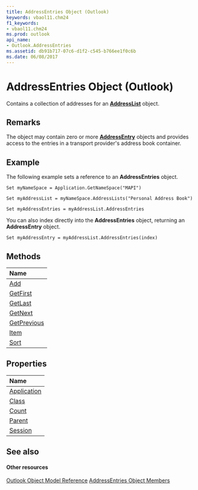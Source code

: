 ```yaml
---
title: AddressEntries Object (Outlook)
keywords: vbaol11.chm24
f1_keywords:
- vbaol11.chm24
ms.prod: outlook
api_name:
- Outlook.AddressEntries
ms.assetid: db91b717-07c6-d1f2-c545-b766ee1f0c6b
ms.date: 06/08/2017
---
```



# AddressEntries Object (Outlook)

Contains a collection of addresses for an **[AddressList](addresslist-object-outlook.md)** object.


## Remarks

The object may contain zero or more **[AddressEntry](addressentry-object-outlook.md)** objects and provides access to the entries in a transport provider's address book container.


## Example

The following example sets a reference to an **AddressEntries** object.






```
Set myNameSpace = Application.GetNameSpace("MAPI") 
 
Set myAddressList = myNameSpace.AddressLists("Personal Address Book") 
 
Set myAddressEntries = myAddressList.AddressEntries
```

You can also index directly into the **AddressEntries** object, returning an **AddressEntry** object.




```
Set myAddressEntry = myAddressList.AddressEntries(index)
```


## Methods



|**Name**|
|:-----|
|[Add](http://msdn.microsoft.com/library/b4c37547-8fbd-b1e4-40f3-5cba3cffd6e9%28Office.15%29.aspx)|
|[GetFirst](http://msdn.microsoft.com/library/f8f03b6e-d79e-09b5-2f75-6886e699a4b3%28Office.15%29.aspx)|
|[GetLast](http://msdn.microsoft.com/library/22b54c0f-5167-ac76-0cff-7ee4a142e1b3%28Office.15%29.aspx)|
|[GetNext](http://msdn.microsoft.com/library/7579909c-90a2-660f-6cf5-039a441ccc93%28Office.15%29.aspx)|
|[GetPrevious](http://msdn.microsoft.com/library/3d5aa211-212e-9a97-58aa-47d4447c9f47%28Office.15%29.aspx)|
|[Item](http://msdn.microsoft.com/library/42156250-3e72-c82c-7038-12cfa02f5f0a%28Office.15%29.aspx)|
|[Sort](http://msdn.microsoft.com/library/9b381837-9fe9-1041-8297-e8c8dbcdc2e4%28Office.15%29.aspx)|

## Properties



|**Name**|
|:-----|
|[Application](http://msdn.microsoft.com/library/2ba2a2e6-e584-935b-e24a-77b2d14ebd58%28Office.15%29.aspx)|
|[Class](http://msdn.microsoft.com/library/ee94c79e-ecff-cd35-cf5c-2733ef77d25e%28Office.15%29.aspx)|
|[Count](http://msdn.microsoft.com/library/24b5bdb3-174d-1366-b2f5-c8243c71fa9d%28Office.15%29.aspx)|
|[Parent](http://msdn.microsoft.com/library/42155333-c917-a950-6162-0ddc8f3616d5%28Office.15%29.aspx)|
|[Session](http://msdn.microsoft.com/library/bdd2afb2-a4f7-e31b-9413-94ba7e6ca213%28Office.15%29.aspx)|

## See also


#### Other resources


[Outlook Object Model Reference](http://msdn.microsoft.com/library/73221b13-d8d8-99b8-3394-b95dbbfd5ddc%28Office.15%29.aspx)
[AddressEntries Object Members](http://msdn.microsoft.com/library/1a38c073-06f9-06ad-4483-21ad59143f14%28Office.15%29.aspx)
